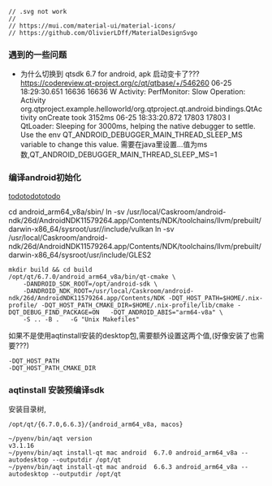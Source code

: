 

```
// .svg not work
// 
// https://mui.com/material-ui/material-icons/
// https://github.com/OlivierLDff/MaterialDesignSvgo
```

### 遇到的一些问题

- 为什么切换到 qtsdk 6.7 for android, apk 启动变卡了???
    https://codereview.qt-project.org/c/qt/qtbase/+/546260
    06-25 18:29:30.651 16636 16636 W Activity: PerfMonitor: Slow Operation: Activity org.qtproject.example.helloworld/org.qtproject.qt.android.bindings.QtAc
tivity onCreate took 3152ms
    06-25 18:33:20.872 17803 17803 I QtLoader: Sleeping for 3000ms, helping the native debugger to settle. Use the env QT_ANDROID_DEBUGGER_MAIN_THREAD_SLEEP_MS variable to change this value.
    需要在java里设置...值为ms数,QT_ANDROID_DEBUGGER_MAIN_THREAD_SLEEP_MS=1

### 编译android初始化

[todotodototodo](https://doc.qt.io/Qt-6/android-building-projects-from-commandline.html#:~:text=The%20command%20below%20shows%20the%20easiest%20way%20to,~%2FQt%2F%3Cqt_version%3E%2Fandroid_%3Cabi%3E%2Fbin%2Fqt-cmake%20%20-DQT_ANDROID_BUILD_ALL_ABIS%3DTRUE%20%20-DANDROID_SDK_ROOT%3D~%2FAndroid%2FSdk%20%20-DANDROID_NDK_ROOT%3D~%2FAndroid%2FSdk%2Fndk%2F26.1.10909125%20%5C)


cd android_arm64_v8a/sbin/
ln -sv /usr/local/Caskroom/android-ndk/26d/AndroidNDK11579264.app/Contents/NDK/toolchains/llvm/prebuilt/darwin-x86_64/sysroot/usr//include/vulkan
ln -sv /usr/local/Caskroom/android-ndk/26d/AndroidNDK11579264.app/Contents/NDK/toolchains/llvm/prebuilt/darwin-x86_64/sysroot/usr/include/GLES2
```
mkdir build && cd build
/opt/qt/6.7.0/android_arm64_v8a/bin/qt-cmake \
    -DANDROID_SDK_ROOT=/opt/android-sdk \
    -DANDROID_NDK_ROOT=/usr/local/Caskroom/android-ndk/26d/AndroidNDK11579264.app/Contents/NDK -DQT_HOST_PATH=$HOME/.nix-profile/ -DQT_HOST_PATH_CMAKE_DIR=$HOME/.nix-profile/lib/cmake -DQT_DEBUG_FIND_PACKAGE=ON   -DQT_ANDROID_ABIS="arm64-v8a" \
    -S .. -B .   -G "Unix Makefiles"

```

如果不是使用aqtinstall安装的desktop包,需要额外设置这两个值,(好像安装了也需要???)

```
-DQT_HOST_PATH
-DQT_HOST_PATH_CMAKE_DIR
```

### aqtinstall 安装预编译sdk
安装目录树, 
```
/opt/qt/{6.7.0,6.6.3}/{android_arm64_v8a, macos}
```

```
~/pyenv/bin/aqt version
v3.1.16
~/pyenv/bin/aqt install-qt mac android  6.7.0 android_arm64_v8a --autodesktop --outputdir /opt/qt
~/pyenv/bin/aqt install-qt mac android  6.6.3 android_arm64_v8a --autodesktop --outputdir /opt/qt
```
